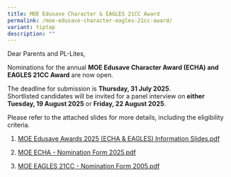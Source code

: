 ```yaml
---
title: MOE Edusave Character & EAGLES 21CC Award
permalink: /moe-edusave-character-eagles-21cc-award/
variant: tiptap
description: ""
---
```

<p>Dear Parents and PL-Lites,</p>
<p>Nominations for the annual <strong>MOE Edusave Character Award (ECHA) and EAGLES 21CC Award</strong> are
now open.</p>
<p>The deadline for submission is <strong>Thursday, 31 July 2025</strong>.
<br>Shortlisted candidates will be invited for a panel interview on <strong>either Tuesday, 19 August 2025</strong> or <strong>Friday, 22 August 2025</strong>.</p>
<p>Please refer to the attached slides for more details, including the eligibility
criteria.</p>
<ol data-tight="true" class="tight">
<li>
<p><a href="/files/MOE_Edusave_Awards_2025__ECHA___EAGLES__Information_Slides.pdf" rel="noopener nofollow" target="_blank">MOE Edusave Awards 2025 (ECHA &amp; EAGLES) Information Slides.pdf</a>
</p>
</li>
<li>
<p><a href="/files/MOE_ECHA___Nomination_Form_2025.pdf" rel="noopener nofollow" target="_blank">MOE ECHA - Nomination Form 2025.pdf</a>
</p>
</li>
<li>
<p><a href="/files/MOE_EAGLES_21CC___Nomination_Form_2005.pdf" rel="noopener nofollow" target="_blank">MOE EAGLES 21CC - Nomination Form 2005.pdf</a>
</p>
</li>
</ol>
<p></p>